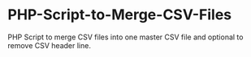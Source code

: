 # PHP-Script-to-Merge-CSV-Files
PHP Script to merge CSV files into one master CSV file and optional to remove CSV header line.﻿
